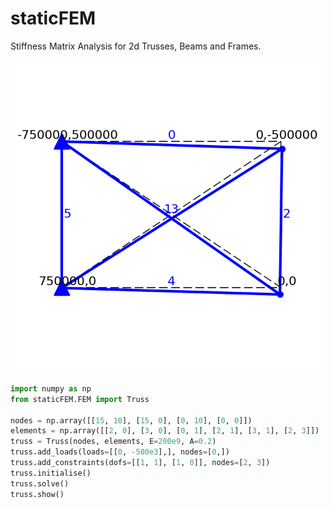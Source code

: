# staticFEM

Stiffness Matrix Analysis for 2d Trusses, Beams and Frames. 

<div style="text-align: center;">
    <img src="figs/truss.png" alt="Truss; nodal forces and deflected shape" width="500"/>
</div>

```python
import numpy as np 
from staticFEM.FEM import Truss 

nodes = np.array([[15, 10], [15, 0], [0, 10], [0, 0]]) 
elements = np.array([[2, 0], [3, 0], [0, 1], [2, 1], [3, 1], [2, 3]]) 
truss = Truss(nodes, elements, E=200e9, A=0.2)
truss.add_loads(loads=[[0, -500e3],], nodes=[0,])
truss.add_constraints(dofs=[[1, 1], [1, 0]], nodes=[2, 3])
truss.initialise()  
truss.solve()
truss.show()